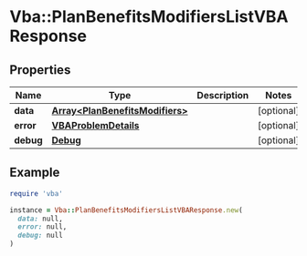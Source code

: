 # Vba::PlanBenefitsModifiersListVBAResponse

## Properties

| Name | Type | Description | Notes |
| ---- | ---- | ----------- | ----- |
| **data** | [**Array&lt;PlanBenefitsModifiers&gt;**](PlanBenefitsModifiers.md) |  | [optional] |
| **error** | [**VBAProblemDetails**](VBAProblemDetails.md) |  | [optional] |
| **debug** | [**Debug**](Debug.md) |  | [optional] |

## Example

```ruby
require 'vba'

instance = Vba::PlanBenefitsModifiersListVBAResponse.new(
  data: null,
  error: null,
  debug: null
)
```

